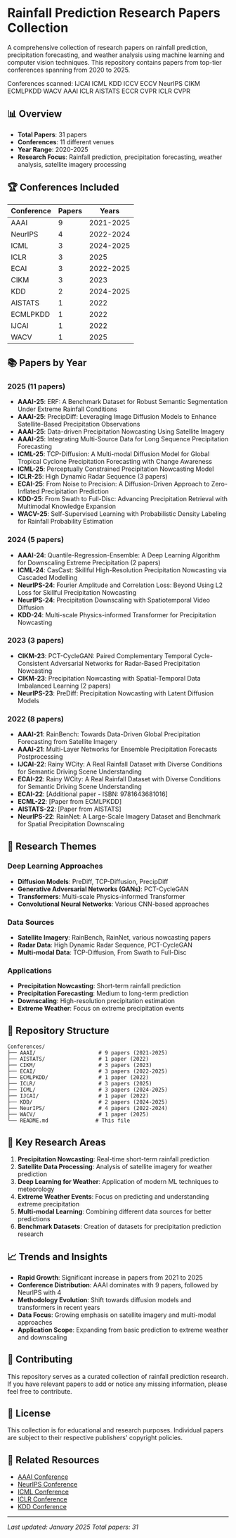 # Rainfall Prediction Research Papers Collection

A comprehensive collection of research papers on rainfall prediction, precipitation forecasting, and weather analysis using machine learning and computer vision techniques. This repository contains papers from top-tier conferences spanning from 2020 to 2025.

Conferences scanned: IJCAI ICML KDD ICCV ECCV NeurIPS CIKM ECMLPKDD WACV AAAI ICLR AISTATS ECCR CVPR ICLR CVPR 

## 📊 Overview

- **Total Papers**: 31 papers
- **Conferences**: 11 different venues
- **Year Range**: 2020-2025
- **Research Focus**: Rainfall prediction, precipitation forecasting, weather analysis, satellite imagery processing

## 🏆 Conferences Included

| Conference | Papers | Years |
|------------|--------|-------|
| AAAI | 9 | 2021-2025 |
| NeurIPS | 4 | 2022-2024 |
| ICML | 3 | 2024-2025 |
| ICLR | 3 | 2025 |
| ECAI | 3 | 2022-2025 |
| CIKM | 3 | 2023 |
| KDD | 2 | 2024-2025 |
| AISTATS | 1 | 2022 |
| ECMLPKDD | 1 | 2022 |
| IJCAI | 1 | 2022 |
| WACV | 1 | 2025 |

## 📚 Papers by Year

### 2025 (11 papers)
- **AAAI-25**: ERF: A Benchmark Dataset for Robust Semantic Segmentation Under Extreme Rainfall Conditions
- **AAAI-25**: PrecipDiff: Leveraging Image Diffusion Models to Enhance Satellite-Based Precipitation Observations
- **AAAI-25**: Data-driven Precipitation Nowcasting Using Satellite Imagery
- **AAAI-25**: Integrating Multi-Source Data for Long Sequence Precipitation Forecasting
- **ICML-25**: TCP-Diffusion: A Multi-modal Diffusion Model for Global Tropical Cyclone Precipitation Forecasting with Change Awareness
- **ICML-25**: Perceptually Constrained Precipitation Nowcasting Model
- **ICLR-25**: High Dynamic Radar Sequence (3 papers)
- **ECAI-25**: From Noise to Precision: A Diffusion-Driven Approach to Zero-Inflated Precipitation Prediction
- **KDD-25**: From Swath to Full-Disc: Advancing Precipitation Retrieval with Multimodal Knowledge Expansion
- **WACV-25**: Self-Supervised Learning with Probabilistic Density Labeling for Rainfall Probability Estimation

### 2024 (5 papers)
- **AAAI-24**: Quantile-Regression-Ensemble: A Deep Learning Algorithm for Downscaling Extreme Precipitation (2 papers)
- **ICML-24**: CasCast: Skillful High-Resolution Precipitation Nowcasting via Cascaded Modelling
- **NeurIPS-24**: Fourier Amplitude and Correlation Loss: Beyond Using L2 Loss for Skillful Precipitation Nowcasting
- **NeurIPS-24**: Precipitation Downscaling with Spatiotemporal Video Diffusion
- **KDD-24**: Multi-scale Physics-informed Transformer for Precipitation Nowcasting

### 2023 (3 papers)
- **CIKM-23**: PCT-CycleGAN: Paired Complementary Temporal Cycle-Consistent Adversarial Networks for Radar-Based Precipitation Nowcasting
- **CIKM-23**: Precipitation Nowcasting with Spatial-Temporal Data Imbalanced Learning (2 papers)
- **NeurIPS-23**: PreDiff: Precipitation Nowcasting with Latent Diffusion Models

### 2022 (8 papers)
- **AAAI-21**: RainBench: Towards Data-Driven Global Precipitation Forecasting from Satellite Imagery
- **AAAI-21**: Multi-Layer Networks for Ensemble Precipitation Forecasts Postprocessing
- **IJCAI-22**: Rainy WCity: A Real Rainfall Dataset with Diverse Conditions for Semantic Driving Scene Understanding
- **ECAI-22**: Rainy WCity: A Real Rainfall Dataset with Diverse Conditions for Semantic Driving Scene Understanding
- **ECAI-22**: [Additional paper - ISBN: 9781643681016]
- **ECML-22**: [Paper from ECMLPKDD]
- **AISTATS-22**: [Paper from AISTATS]
- **NeurIPS-22**: RainNet: A Large-Scale Imagery Dataset and Benchmark for Spatial Precipitation Downscaling

## 🔬 Research Themes

### Deep Learning Approaches
- **Diffusion Models**: PreDiff, TCP-Diffusion, PrecipDiff
- **Generative Adversarial Networks (GANs)**: PCT-CycleGAN
- **Transformers**: Multi-scale Physics-informed Transformer
- **Convolutional Neural Networks**: Various CNN-based approaches

### Data Sources
- **Satellite Imagery**: RainBench, RainNet, various nowcasting papers
- **Radar Data**: High Dynamic Radar Sequence, PCT-CycleGAN
- **Multi-modal Data**: TCP-Diffusion, From Swath to Full-Disc

### Applications
- **Precipitation Nowcasting**: Short-term rainfall prediction
- **Precipitation Forecasting**: Medium to long-term prediction
- **Downscaling**: High-resolution precipitation estimation
- **Extreme Weather**: Focus on extreme precipitation events

## 📁 Repository Structure

```
Conferences/
├── AAAI/                    # 9 papers (2021-2025)
├── AISTATS/                 # 1 paper (2022)
├── CIKM/                    # 3 papers (2023)
├── ECAI/                    # 3 papers (2022-2025)
├── ECMLPKDD/                # 1 paper (2022)
├── ICLR/                    # 3 papers (2025)
├── ICML/                    # 3 papers (2024-2025)
├── IJCAI/                   # 1 paper (2022)
├── KDD/                     # 2 papers (2024-2025)
├── NeurIPS/                 # 4 papers (2022-2024)
├── WACV/                    # 1 paper (2025)
└── README.md               # This file
```

## 🎯 Key Research Areas

1. **Precipitation Nowcasting**: Real-time short-term rainfall prediction
2. **Satellite Data Processing**: Analysis of satellite imagery for weather prediction
3. **Deep Learning for Weather**: Application of modern ML techniques to meteorology
4. **Extreme Weather Events**: Focus on predicting and understanding extreme precipitation
5. **Multi-modal Learning**: Combining different data sources for better predictions
6. **Benchmark Datasets**: Creation of datasets for precipitation prediction research

## 📈 Trends and Insights

- **Rapid Growth**: Significant increase in papers from 2021 to 2025
- **Conference Distribution**: AAAI dominates with 9 papers, followed by NeurIPS with 4
- **Methodology Evolution**: Shift towards diffusion models and transformers in recent years
- **Data Focus**: Growing emphasis on satellite imagery and multi-modal approaches
- **Application Scope**: Expanding from basic prediction to extreme weather and downscaling

## 🤝 Contributing

This repository serves as a curated collection of rainfall prediction research. If you have relevant papers to add or notice any missing information, please feel free to contribute.

## 📄 License

This collection is for educational and research purposes. Individual papers are subject to their respective publishers' copyright policies.

## 🔗 Related Resources

- [AAAI Conference](https://www.aaai.org/)
- [NeurIPS Conference](https://neurips.cc/)
- [ICML Conference](https://icml.cc/)
- [ICLR Conference](https://iclr.cc/)
- [KDD Conference](https://www.kdd.org/)

---

*Last updated: January 2025*
*Total papers: 31*
